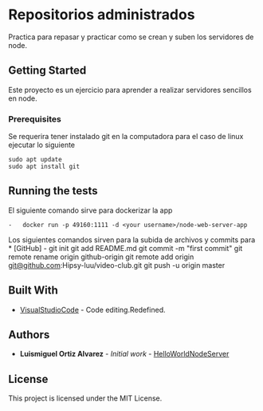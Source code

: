 # Repositorios administrados

Practica para repasar y practicar como se crean y suben los servidores de node.

## Getting Started

Este proyecto es un ejercicio para aprender a realizar servidores sencillos en node.

### Prerequisites

Se requerira tener instalado git en la computadora para el caso de linux ejecutar lo siguiente

    sudo apt update
    sudo apt install git


## Running the tests

El siguiente comando sirve para dockerizar la app
    
    -   docker run -p 49160:1111 -d <your username>/node-web-server-app

Los siguientes comandos sirven para la subida de archivos y commits para
    * [GitHub] - 
        git init
        git add README.md
        git commit -m "first commit"
        git remote rename origin github-origin
        git remote add origin git@github.com:Hipsy-luu/video-club.git
        git push -u origin master




## Built With

* [VisualStudioCode](https://code.visualstudio.com/) - Code editing.Redefined.

## Authors

* **Luismiguel Ortiz Alvarez** - *Initial work* - [HelloWorldNodeServer](https://github.com/Hipsy-luu/HelloWorldNodeServer)

## License

This project is licensed under the MIT License.
